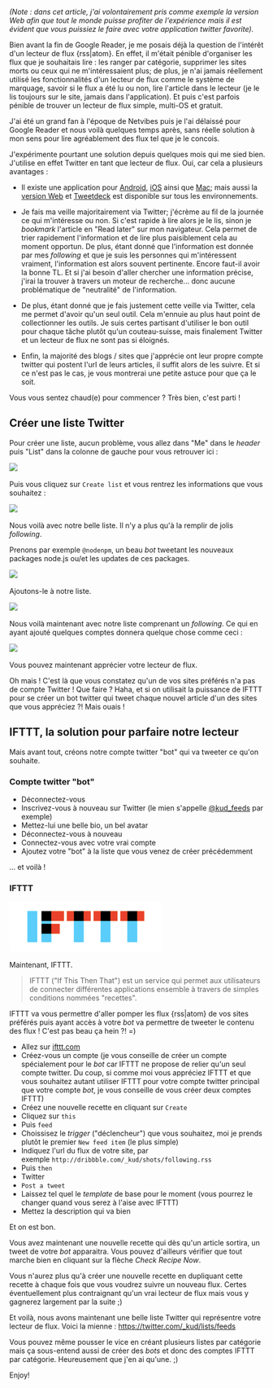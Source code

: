 _(Note : dans cet article, j'ai volontairement pris comme exemple la version Web afin que tout le monde puisse profiter de l'expérience mais il est évident que vous puissiez le faire avec votre application twitter favorite)._

Bien avant la fin de Google Reader, je me posais déjà la question de l'intérêt d'un lecteur de flux {rss|atom}. En effet, il m'était pénible d'organiser les flux que je souhaitais lire : les ranger par catégorie, supprimer les sites morts ou ceux qui ne m'intéressaient plus; de plus, je n'ai jamais réellement utilisé les fonctionnalités d'un lecteur de flux comme le système de marquage, savoir si le flux a été lu ou non, lire l'article dans le lecteur (je le lis toujours sur le site, jamais dans l'application). Et puis c'est parfois pénible de trouver un lecteur de flux simple, multi-OS et gratuit.

J'ai été un grand fan à l'époque de Netvibes puis je l'ai délaissé pour Google Reader et nous voilà quelques temps après, sans réelle solution à mon sens pour lire agréablement des flux tel que je le concois.

J'expérimente pourtant une solution depuis quelques mois qui me sied bien. J'utilise en effet Twitter en tant que lecteur de flux. Oui, car cela a plusieurs avantages :

- Il existe une application pour [Android](https://play.google.com/store/apps/details?id=com.twitter.android&hl=fr), [iOS](https://about.twitter.com/products/iphone) ainsi que [Mac](https://itunes.apple.com/fr/app/twitter/id409789998?mt=12); mais aussi la [version Web](https://twitter.com/) et [Tweetdeck](https://tweetdeck.twitter.com/) est disponible sur tous les environnements.

- Je fais ma veille majoritairement via Twitter; j'écrème au fil de la journée ce qui m'intéresse ou non. Si c'est rapide à lire alors je le lis, sinon je _bookmark_ l'article en "Read later" sur mon navigateur. Cela permet de trier rapidement l'information et de lire plus paisiblement cela au moment opportun.
De plus, étant donné que l'information est donnée par mes _following_ et que je suis les personnes qui m'intéressent vraiment, l'information est alors souvent pertinente. Encore faut-il avoir la bonne TL.
Et  si j'ai besoin d'aller chercher une information précise, j'irai la trouver à travers un moteur de recherche... donc aucune problématique de "neutralité" de l'information.

- De plus, étant donné que je fais justement cette veille via Twitter, cela me permet d'avoir qu'un seul outil. Cela m'ennuie au plus haut point de collectionner les outils. Je suis certes partisant d'utiliser le bon outil pour chaque tâche plutôt qu'un couteau-suisse, mais finalement Twitter et un lecteur de flux ne sont pas si éloignés.

- Enfin, la majorité des blogs / sites que j'apprécie ont leur propre compte twitter qui postent l'url de leurs articles, il suffit alors de les suivre. Et si ce n'est pas le cas, je vous montrerai une petite astuce pour que ça le soit.

Vous vous sentez chaud(e) pour commencer ? Très bien, c'est parti !

## Créer une liste Twitter

Pour créer une liste, aucun problème, vous allez dans "Me" dans le _header_ puis "List" dans la colonne de gauche pour vous retrouver ici :

![](twitter/twitter-list.png)

Puis vous cliquez sur `Create list` et vous rentrez les informations que vous souhaitez :

![](twitter/create-list.png)

Nous voilà avec notre belle liste. Il n'y a plus qu'à la remplir de jolis _following_.

Prenons par exemple `@nodenpm`, un beau _bot_ tweetant les nouveaux packages node.js ou/et les updates de ces packages.

![](twitter/nodenpm.png)

Ajoutons-le à notre liste.

![](twitter/add-in-list.png)

Nous voilà maintenant avec notre liste comprenant un _following_. Ce qui en ayant ajouté quelques comptes donnera quelque chose comme ceci :

![](twitter/twitter-list-read.png)

Vous pouvez maintenant apprécier votre lecteur de flux.

Oh mais ! C'est là que vous constatez qu'un de vos sites préférés n'a pas de compte Twitter ! Que faire ? Haha, et si on utilisait la puissance de IFTTT pour se créer un bot twitter qui tweet chaque nouvel article d'un des sites que vous appréciez ?! Mais ouais !

## IFTTT, la solution pour parfaire notre lecteur

Mais avant tout, créons notre compte twitter "bot" qui va tweeter ce qu'on souhaite.

### Compte twitter "bot"

- Déconnectez-vous
- Inscrivez-vous à nouveau sur Twitter (le mien s'appelle [@kud_feeds](https://twitter.com/kud_feeds) par exemple)
- Mettez-lui une belle bio, un bel avatar
- Déconnectez-vous à nouveau
- Connectez-vous avec votre vrai compte
- Ajoutez votre "bot" à la liste que vous venez de créer précédemment

... et voilà !

### IFTTT

![](ifttt.png)

Maintenant, IFTTT.

> IFTTT ("If This Then That") est un service qui permet aux utilisateurs de connecter différentes applications ensemble à travers de simples conditions nommées "recettes".

IFTTT va vous permettre d'aller pomper les flux {rss|atom} de vos sites préférés puis ayant accès à votre _bot_ va permettre de tweeter le contenu des flux ! C'est pas beau ça hein ?! =)

- Allez sur [ifttt.com](https://ifttt.com)
- Créez-vous un compte (je vous conseille de créer un compte spécialement pour le _bot_ car IFTTT ne propose de relier qu'un seul compte twitter. Du coup, si comme moi vous appréciez IFTTT et que vous souhaitez autant utiliser IFTTT pour votre compte twitter principal que votre compte _bot_, je vous conseille de vous créer deux comptes IFTTT)
- Créez une nouvelle recette en cliquant sur `Create`
- Cliquez sur `this`
- Puis `feed`
- Choissisez le _trigger_ ("déclencheur") que vous souhaitez, moi je prends plutôt le premier `New feed item` (le plus simple)
- Indiquez l'url du flux de votre site, par exemple `http://dribbble.com/_kud/shots/following.rss`
- Puis `then`
- Twitter
- `Post a tweet`
- Laissez tel quel le _template_ de base pour le moment (vous pourrez le changer quand vous serez à l'aise avec IFTTT)
- Mettez la description qui va bien

Et on est bon.

Vous avez maintenant une nouvelle recette qui dès qu'un article sortira, un tweet de votre _bot_ apparaitra. Vous pouvez d'ailleurs vérifier que tout marche bien en cliquant sur la flèche _Check Recipe Now_.

Vous n'aurez plus qu'à créer une nouvelle recette en dupliquant cette recette à chaque fois que vous voudrez suivre un nouveau flux. Certes éventuellement plus contraignant qu'un vrai lecteur de flux mais vous y gagnerez largement par la suite ;)


Et voilà, nous avons maintenant une belle liste Twitter qui représentre votre lecteur de flux. Voici la mienne : https://twitter.com/_kud/lists/feeds

Vous pouvez même pousser le vice en créant plusieurs listes par catégorie mais ça sous-entend aussi de créer des _bots_ et donc des comptes IFTTT par catégorie. Heureusement que j'en ai qu'une. ;)

Enjoy!
